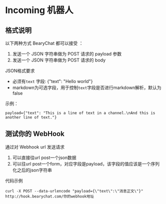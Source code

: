 # Incoming 机器人

## 格式说明

以下两种方式 BearyChat 都可以接受 ：
1. 发送一个 JSON 字符串做为 POST 请求的 payload 参数
2. 发送一个 JSON 字符串做为 POST 请求的 body

JSON格式要求
* 必须有`text` 字段: {"text": "Hello world"}
* markdown为可选字段，用于控制`text`字段是否进行markdown解析，默认为false

示例：

`payload={"text": "This is a line of text in a channel.\nAnd this is another line of text."}`


## 测试你的 WebHook

通过对 Webhook url 发送请求
1. 可以直接往url post一个json数据
2. 可以往url post一个form，对应字段是payload，该字段的值应该是一个序列化之后的json字符串

代码示例

```curl -X POST --data-urlencode "payload={\"text\":\"消息正文\"}" http://hook.bearychat.com/你的webhook地址 ```


